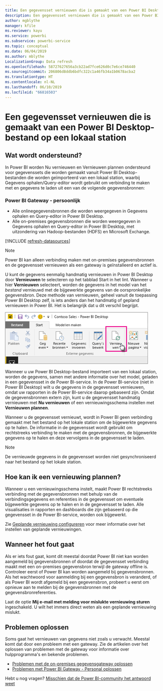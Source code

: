 ```yaml
---
title: Een gegevensset vernieuwen die is gemaakt van een Power BI Desktop-bestand - lokaal
description: Een gegevensset vernieuwen die is gemaakt van een Power BI Desktop-bestand op een lokaal station
author: mgblythe
manager: kfile
ms.reviewer: kayu
ms.service: powerbi
ms.subservice: powerbi-service
ms.topic: conceptual
ms.date: 06/04/2019
ms.author: mblythe
LocalizationGroup: Data refresh
ms.openlocfilehash: 58727627656a3cb22ad7fce626d0c7e6ce746440
ms.sourcegitcommit: 206806d8ddb6bdfc322c1a46fb34a1b0678acba2
ms.translationtype: HT
ms.contentlocale: nl-NL
ms.lasthandoff: 06/10/2019
ms.locfileid: "66816503"
---
```

# <a name="refresh-a-dataset-created-from-a-power-bi-desktop-file-on-a-local-drive"></a>Een gegevensset vernieuwen die is gemaakt van een Power BI Desktop-bestand op een lokaal station

## <a name="whats-supported"></a>Wat wordt ondersteund?

In Power BI worden Nu vernieuwen en Vernieuwen plannen ondersteund voor gegevenssets die worden gemaakt vanuit Power BI Desktop-bestanden die worden geïmporteerd van een lokaal station, waarbij Gegevens ophalen/Query-editor wordt gebruikt om verbinding te maken met en gegevens te laden uit een van de volgende gegevensbronnen:

### <a name="power-bi-gateway---personal"></a>Power BI Gateway - persoonlijk

- Alle onlinegegevensbronnen die worden weergegeven in Gegevens ophalen en Query-editor in Power BI Desktop.
- Alle on-premises gegevensbronnen die worden weergegeven in Gegevens ophalen en Query-editor in Power BI Desktop, met uitzondering van Hadoop-bestanden (HDFS) en Microsoft Exchange.

<!-- Refresh Data sources-->
[!INCLUDE [refresh-datasources](./includes/refresh-datasources.md)]

> [!NOTE]
> Power BI kan alleen verbinding maken met on-premises gegevensbronnen en de gegevensset vernieuwen als een gateway is geïnstalleerd en actief is.
>
>

U kunt de gegevens eenmalig handmatig vernieuwen in Power BI Desktop door **Vernieuwen** te selecteren op het tabblad Start in het lint. Wanneer u hier **Vernieuwen** selecteert, worden de gegevens in het model van het *bestand* vernieuwd met de bijgewerkte gegevens van de oorspronkelijke gegevensbron. Deze methode van vernieuwen, geheel vanuit de toepassing Power BI Desktop zelf, is iets anders dan het handmatig of gepland vernieuwen in Power BI. Het is belangrijk dat u dit verschil begrijpt.

![Vernieuwen](media/refresh-desktop-file-local-drive/pbix-refresh.png)

Wanneer u uw Power BI Desktop-bestand importeert van een lokaal station, worden de gegevens, samen met andere informatie over het model, geladen in een gegevensset in de Power BI-service. In de Power BI-service (niet in Power BI Desktop) wilt u de gegevens in de gegevensset vernieuwen, omdat uw rapporten in de Power BI-service daarop gebaseerd zijn. Omdat de gegevensbronnen extern zijn, kunt u de gegevensset handmatig vernieuwen met **Nu vernieuwen** of een vernieuwingsschema instellen met **Vernieuwen plannen**.

Wanneer u de gegevensset vernieuwt, wordt in Power BI geen verbinding gemaakt met het bestand op het lokale station om de bijgewerkte gegevens op te halen. De informatie in de gegevensset wordt gebruikt om rechtstreeks verbinding te maken met de gegevensbronnen, de bijgewerkte gegevens op te halen en deze vervolgens in de gegevensset te laden.

> [!NOTE]
> De vernieuwde gegevens in de gegevensset worden niet gesynchroniseerd naar het bestand op het lokale station.
>
>

## <a name="how-do-i-schedule-refresh"></a>Hoe kan ik een vernieuwing plannen?

Wanneer u een vernieuwingsschema instelt, maakt Power BI rechtstreeks verbinding met de gegevensbronnen met behulp van de verbindingsgegevens en referenties in de gegevensset om eventuele bijgewerkte gegevens op te halen en in de gegevensset te laden. Alle visualisaties in rapporten en dashboards die zijn gebaseerd op die gegevensset in de Power BI-service, worden ook bijgewerkt.

Zie [Geplande vernieuwing configureren](refresh-scheduled-refresh.md) voor meer informatie over het instellen van geplande vernieuwingen.

## <a name="when-things-go-wrong"></a>Wanneer het fout gaat

Als er iets fout gaat, komt dit meestal doordat Power BI niet kan worden aangemeld bij gegevensbronnen of doordat de gegevensset verbinding maakt met een on-premises gegevensbron terwijl de gateway offline is. Controleer eerst of Power BI kan worden aangemeld bij gegevensbronnen. Als het wachtwoord voor aanmelding bij een gegevensbron is veranderd, of als Power BI wordt afgemeld bij een gegevensbron, probeert u eerst om opnieuw aan te melden bij de gegevensbronnen met de gegevensbronreferenties.

Laat de optie **Mij e-mail met melding voor mislukte vernieuwing sturen** ingeschakeld. U wilt het immers direct weten als een geplande vernieuwing mislukt.

## <a name="troubleshooting"></a>Problemen oplossen

Soms gaat het vernieuwen van gegevens niet zoals u verwacht. Meestal komt dat door een probleem met een gateway. Zie de artikelen over het oplossen van problemen met de gateway voor informatie over hulpprogramma's en bekende problemen.

- [Problemen met de on-premises gegevensgateway oplossen](service-gateway-onprem-tshoot.md)
- [Problemen met Power BI Gateway - Personal oplossen](service-admin-troubleshooting-power-bi-personal-gateway.md)

Hebt u nog vragen? [Misschien dat de Power BI-community het antwoord weet](http://community.powerbi.com/)

